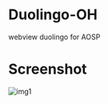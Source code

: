 # Duolingo-OH
webview duolingo for AOSP
# Screenshot
![img1](img/Screenshot_20240904223249499.jpeg)
